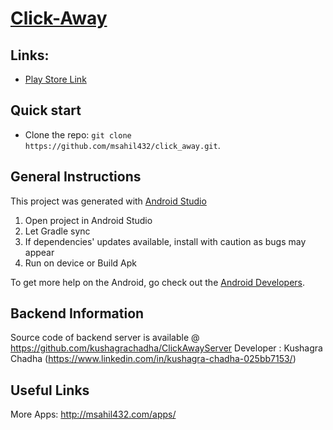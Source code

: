 # [Click-Away](http://go.msahil432.com/apps/clickaway)

## Links:

+ [Play Store Link](http://go.msahil432.com/apps/clickaway)

## Quick start

- Clone the repo: `git clone https://github.com/msahil432/click_away.git`.

## General Instructions

This project was generated with [Android Studio](https://developer.android.com/studio/)

1. Open project in Android Studio
2. Let Gradle sync
3. If dependencies' updates available, install with caution as bugs may appear
4. Run on device or Build Apk

To get more help on the Android, go check out the [Android Developers](https://d.android.com/).

## Backend Information
Source code of backend server is available @ https://github.com/kushagrachadha/ClickAwayServer
Developer : Kushagra Chadha (https://www.linkedin.com/in/kushagra-chadha-025bb7153/)

## Useful Links

More Apps: <http://msahil432.com/apps/>